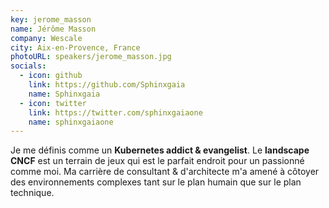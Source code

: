 ```yaml
---
key: jerome_masson
name: Jérôme Masson
company: Wescale
city: Aix-en-Provence, France
photoURL: speakers/jerome_masson.jpg
socials:
  - icon: github
    link: https://github.com/Sphinxgaia
    name: Sphinxgaia
  - icon: twitter
    link: https://twitter.com/sphinxgaiaone
    name: sphinxgaiaone
---
```


Je me définis comme un **Kubernetes addict & evangelist**. Le **landscape CNCF** est un terrain de jeux qui est le parfait endroit pour un passionné comme moi. Ma carrière de consultant & d'architecte m'a amené à côtoyer des environnements complexes tant sur le plan humain que sur le plan technique.